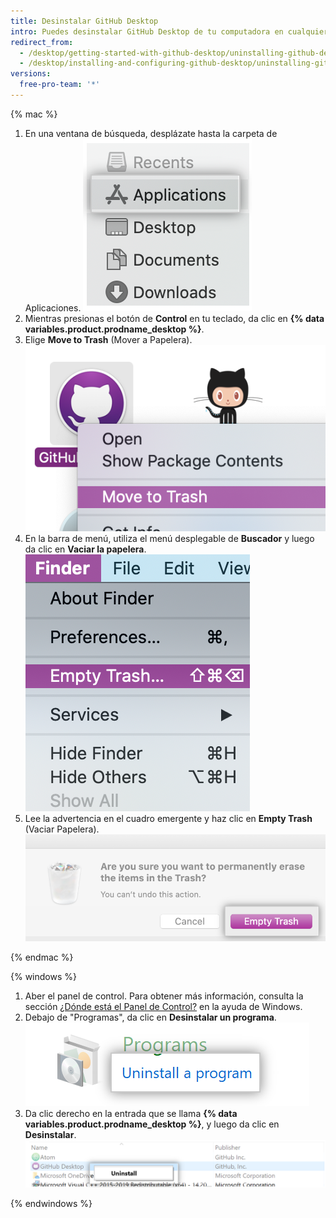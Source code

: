 ```yaml
---
title: Desinstalar GitHub Desktop
intro: Puedes desinstalar GitHub Desktop de tu computadora en cualquier momento.
redirect_from:
  - /desktop/getting-started-with-github-desktop/uninstalling-github-desktop
  - /desktop/installing-and-configuring-github-desktop/uninstalling-github-desktop
versions:
  free-pro-team: '*'
---
```


{% mac %}

1. En una ventana de búsqueda, desplázate hasta la carpeta de Aplicaciones. ![Carpeta de aplicaciones en la ventana del Buscador](/assets/images/help/desktop/applications-folder.png)
2. Mientras presionas el botón de **Control** en tu teclado, da clic en **{% data variables.product.prodname_desktop %}**.
3. Elige **Move to Trash** (Mover a Papelera). ![La opción de mover a la papelera](/assets/images/help/desktop/mac-move-to-trash.png)
4. En la barra de menú, utiliza el menú desplegable de **Buscador** y luego da clic en **Vaciar la papelera**. ![La opción de vaciar la papelera en la barra de menú](/assets/images/help/desktop/mac-empty-trash-menu.png)
5. Lee la advertencia en el cuadro emergente y haz clic en **Empty Trash** (Vaciar Papelera). ![El botón de vaciar la papelera](/assets/images/help/desktop/mac-empty-trash-button.png)

{% endmac %}

{% windows %}

1. Aber el panel de control. Para obtener más información, consulta la sección [¿Dónde está el Panel de Control?](https://support.microsoft.com/en-us/help/13764/windows-where-is-control-panel) en la ayuda de Windows.
2. Debajo de "Programas", da clic en **Desinstalar un programa**. ![La opción de desinstalar programa en el panel de control](/assets/images/help/desktop/windows-uninstall-a-program.png)
3. Da clic derecho en la entrada que se llama **{% data variables.product.prodname_desktop %}**, y luego da clic en **Desinstalar**. ![La opción de desinstalar](/assets/images/help/desktop/windows-click-uninstall.png)

{% endwindows %}
